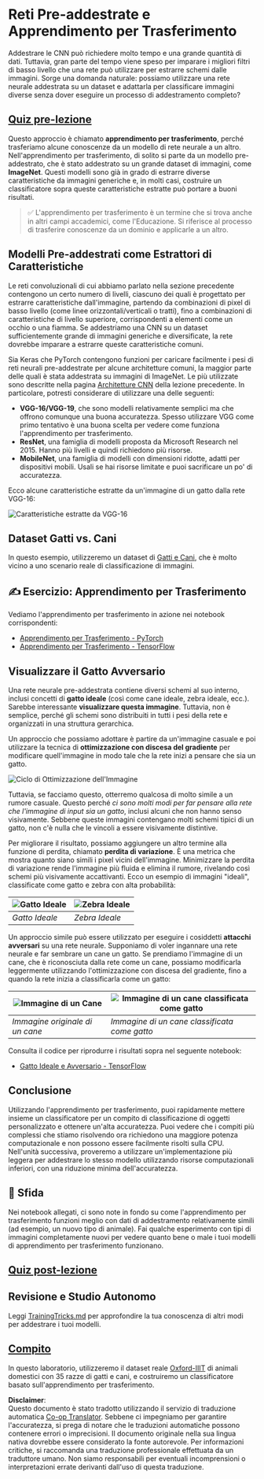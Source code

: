 <!--
CO_OP_TRANSLATOR_METADATA:
{
  "original_hash": "717775c4050ccbffbe0c961ad8bf7bf7",
  "translation_date": "2025-08-26T07:04:12+00:00",
  "source_file": "lessons/4-ComputerVision/08-TransferLearning/README.md",
  "language_code": "it"
}
-->
# Reti Pre-addestrate e Apprendimento per Trasferimento

Addestrare le CNN può richiedere molto tempo e una grande quantità di dati. Tuttavia, gran parte del tempo viene speso per imparare i migliori filtri di basso livello che una rete può utilizzare per estrarre schemi dalle immagini. Sorge una domanda naturale: possiamo utilizzare una rete neurale addestrata su un dataset e adattarla per classificare immagini diverse senza dover eseguire un processo di addestramento completo?

## [Quiz pre-lezione](https://red-field-0a6ddfd03.1.azurestaticapps.net/quiz/108)

Questo approccio è chiamato **apprendimento per trasferimento**, perché trasferiamo alcune conoscenze da un modello di rete neurale a un altro. Nell'apprendimento per trasferimento, di solito si parte da un modello pre-addestrato, che è stato addestrato su un grande dataset di immagini, come **ImageNet**. Questi modelli sono già in grado di estrarre diverse caratteristiche da immagini generiche e, in molti casi, costruire un classificatore sopra queste caratteristiche estratte può portare a buoni risultati.

> ✅ L'apprendimento per trasferimento è un termine che si trova anche in altri campi accademici, come l'Educazione. Si riferisce al processo di trasferire conoscenze da un dominio e applicarle a un altro.

## Modelli Pre-addestrati come Estrattori di Caratteristiche

Le reti convoluzionali di cui abbiamo parlato nella sezione precedente contengono un certo numero di livelli, ciascuno dei quali è progettato per estrarre caratteristiche dall'immagine, partendo da combinazioni di pixel di basso livello (come linee orizzontali/verticali o tratti), fino a combinazioni di caratteristiche di livello superiore, corrispondenti a elementi come un occhio o una fiamma. Se addestriamo una CNN su un dataset sufficientemente grande di immagini generiche e diversificate, la rete dovrebbe imparare a estrarre queste caratteristiche comuni.

Sia Keras che PyTorch contengono funzioni per caricare facilmente i pesi di reti neurali pre-addestrate per alcune architetture comuni, la maggior parte delle quali è stata addestrata su immagini di ImageNet. Le più utilizzate sono descritte nella pagina [Architetture CNN](../07-ConvNets/CNN_Architectures.md) della lezione precedente. In particolare, potresti considerare di utilizzare una delle seguenti:

* **VGG-16/VGG-19**, che sono modelli relativamente semplici ma che offrono comunque una buona accuratezza. Spesso utilizzare VGG come primo tentativo è una buona scelta per vedere come funziona l'apprendimento per trasferimento.
* **ResNet**, una famiglia di modelli proposta da Microsoft Research nel 2015. Hanno più livelli e quindi richiedono più risorse.
* **MobileNet**, una famiglia di modelli con dimensioni ridotte, adatti per dispositivi mobili. Usali se hai risorse limitate e puoi sacrificare un po' di accuratezza.

Ecco alcune caratteristiche estratte da un'immagine di un gatto dalla rete VGG-16:

![Caratteristiche estratte da VGG-16](../../../../../translated_images/features.6291f9c7ba3a0b951af88fc9864632b9115365410765680680d30c927dd67354.it.png)

## Dataset Gatti vs. Cani

In questo esempio, utilizzeremo un dataset di [Gatti e Cani](https://www.microsoft.com/download/details.aspx?id=54765&WT.mc_id=academic-77998-cacaste), che è molto vicino a uno scenario reale di classificazione di immagini.

## ✍️ Esercizio: Apprendimento per Trasferimento

Vediamo l'apprendimento per trasferimento in azione nei notebook corrispondenti:

* [Apprendimento per Trasferimento - PyTorch](../../../../../lessons/4-ComputerVision/08-TransferLearning/TransferLearningPyTorch.ipynb)
* [Apprendimento per Trasferimento - TensorFlow](../../../../../lessons/4-ComputerVision/08-TransferLearning/TransferLearningTF.ipynb)

## Visualizzare il Gatto Avversario

Una rete neurale pre-addestrata contiene diversi schemi al suo interno, inclusi concetti di **gatto ideale** (così come cane ideale, zebra ideale, ecc.). Sarebbe interessante **visualizzare questa immagine**. Tuttavia, non è semplice, perché gli schemi sono distribuiti in tutti i pesi della rete e organizzati in una struttura gerarchica.

Un approccio che possiamo adottare è partire da un'immagine casuale e poi utilizzare la tecnica di **ottimizzazione con discesa del gradiente** per modificare quell'immagine in modo tale che la rete inizi a pensare che sia un gatto.

![Ciclo di Ottimizzazione dell'Immagine](../../../../../translated_images/ideal-cat-loop.999fbb8ff306e044f997032f4eef9152b453e6a990e449bbfb107de2493cc37e.it.png)

Tuttavia, se facciamo questo, otterremo qualcosa di molto simile a un rumore casuale. Questo perché *ci sono molti modi per far pensare alla rete che l'immagine di input sia un gatto*, inclusi alcuni che non hanno senso visivamente. Sebbene queste immagini contengano molti schemi tipici di un gatto, non c'è nulla che le vincoli a essere visivamente distintive.

Per migliorare il risultato, possiamo aggiungere un altro termine alla funzione di perdita, chiamato **perdita di variazione**. È una metrica che mostra quanto siano simili i pixel vicini dell'immagine. Minimizzare la perdita di variazione rende l'immagine più fluida e elimina il rumore, rivelando così schemi più visivamente accattivanti. Ecco un esempio di immagini "ideali", classificate come gatto e zebra con alta probabilità:

![Gatto Ideale](../../../../../translated_images/ideal-cat.203dd4597643d6b0bd73038b87f9c0464322725e3a06ab145d25d4a861c70592.it.png) | ![Zebra Ideale](../../../../../translated_images/ideal-zebra.7f70e8b54ee15a7a314000bb5df38a6cfe086ea04d60df4d3ef313d046b98a2b.it.png)
-----|-----
 *Gatto Ideale* | *Zebra Ideale*

Un approccio simile può essere utilizzato per eseguire i cosiddetti **attacchi avversari** su una rete neurale. Supponiamo di voler ingannare una rete neurale e far sembrare un cane un gatto. Se prendiamo l'immagine di un cane, che è riconosciuta dalla rete come un cane, possiamo modificarla leggermente utilizzando l'ottimizzazione con discesa del gradiente, fino a quando la rete inizia a classificarla come un gatto:

![Immagine di un Cane](../../../../../translated_images/original-dog.8f68a67d2fe0911f33041c0f7fce8aa4ea919f9d3917ec4b468298522aeb6356.it.png) | ![Immagine di un cane classificata come gatto](../../../../../translated_images/adversarial-dog.d9fc7773b0142b89752539bfbf884118de845b3851c5162146ea0b8809fc820f.it.png)
-----|-----
*Immagine originale di un cane* | *Immagine di un cane classificata come gatto*

Consulta il codice per riprodurre i risultati sopra nel seguente notebook:

* [Gatto Ideale e Avversario - TensorFlow](../../../../../lessons/4-ComputerVision/08-TransferLearning/AdversarialCat_TF.ipynb)

## Conclusione

Utilizzando l'apprendimento per trasferimento, puoi rapidamente mettere insieme un classificatore per un compito di classificazione di oggetti personalizzato e ottenere un'alta accuratezza. Puoi vedere che i compiti più complessi che stiamo risolvendo ora richiedono una maggiore potenza computazionale e non possono essere facilmente risolti sulla CPU. Nell'unità successiva, proveremo a utilizzare un'implementazione più leggera per addestrare lo stesso modello utilizzando risorse computazionali inferiori, con una riduzione minima dell'accuratezza.

## 🚀 Sfida

Nei notebook allegati, ci sono note in fondo su come l'apprendimento per trasferimento funzioni meglio con dati di addestramento relativamente simili (ad esempio, un nuovo tipo di animale). Fai qualche esperimento con tipi di immagini completamente nuovi per vedere quanto bene o male i tuoi modelli di apprendimento per trasferimento funzionano.

## [Quiz post-lezione](https://red-field-0a6ddfd03.1.azurestaticapps.net/quiz/208)

## Revisione e Studio Autonomo

Leggi [TrainingTricks.md](TrainingTricks.md) per approfondire la tua conoscenza di altri modi per addestrare i tuoi modelli.

## [Compito](lab/README.md)

In questo laboratorio, utilizzeremo il dataset reale [Oxford-IIIT](https://www.robots.ox.ac.uk/~vgg/data/pets/) di animali domestici con 35 razze di gatti e cani, e costruiremo un classificatore basato sull'apprendimento per trasferimento.

**Disclaimer**:  
Questo documento è stato tradotto utilizzando il servizio di traduzione automatica [Co-op Translator](https://github.com/Azure/co-op-translator). Sebbene ci impegniamo per garantire l'accuratezza, si prega di notare che le traduzioni automatiche possono contenere errori o imprecisioni. Il documento originale nella sua lingua nativa dovrebbe essere considerato la fonte autorevole. Per informazioni critiche, si raccomanda una traduzione professionale effettuata da un traduttore umano. Non siamo responsabili per eventuali incomprensioni o interpretazioni errate derivanti dall'uso di questa traduzione.